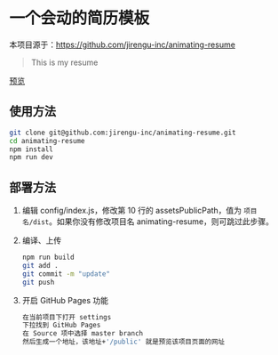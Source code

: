 # 一个会动的简历模板
本项目源于：https://github.com/jirengu-inc/animating-resume
> This is my resume

[预览](https://aladdin99.github.io/animating-resume/public/)

## 使用方法

``` bash
git clone git@github.com:jirengu-inc/animating-resume.git
cd animating-resume
npm install
npm run dev
```

## 部署方法


1. 编辑 config/index.js，修改第 10 行的 assetsPublicPath，值为 `项目名/dist`。如果你没有修改项目名 animating-resume，则可跳过此步骤。

2. 编译、上传
    ``` bash
    npm run build
    git add .
    git commit -m "update"
    git push
    ```

3. 开启 GitHub Pages 功能
    ``` bash
    在当前项目下打开 settings
    下拉找到 GitHub Pages
    在 Source 项中选择 master branch
    然后生成一个地址，该地址+'/public' 就是预览该项目页面的网址
    ```

